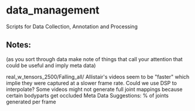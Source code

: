 # data_management
Scripts for Data Collection, Annotation and Processing

## Notes:
(as you sort through data make note of things that call your attention that could be useful and imply meta data)

real_w_tensors_2500/Falling_all/
  Allistair's videos seem to be "faster" which implie they were captured at a slower frame rate. Could we use DSP to      interpolate?
  Some videos might not generate full joint mappings because certain bodyparts get occluded
  Meta Data Suggestions:
    % of joints generated per frame 
    
